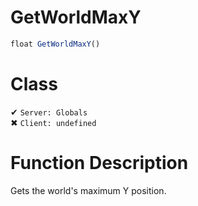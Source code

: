 # GetWorldMaxY
```js	
float GetWorldMaxY()
```
# Class
✔ `Server: Globals`  
✖ `Client: undefined`  

# Function Description
Gets the world's maximum Y position.
